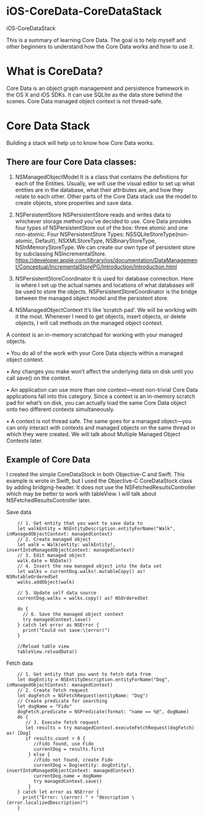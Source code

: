# iOS-CoreData-CoreDataStack
iOS-CoreDataStack

This is a summary of learning Core Data. The goal is to help myself and other beginners to understand how the Core Data works and how to use it.

# What is CoreData?
Core Data is an object graph management and persistence framework in the OS X and iOS SDKs. It can use SQLite as the data store behind the scenes. Core Data managed object context is not thread-safe.


# Core Data Stack
Building a stack will help us to know how Core Data works.

## There are four Core Data classes:
1. NSManagedObjectModel
 It is a class that contains the definitions for each of the Entities. Usually, we will use the visual editor to set up what entities are in the database, what their attributes are, and how they relate to each other. Other parts of the Core Data stack use the model to create objects, store properties and save data. 

2. NSPersistentStore
NSPersistentStore reads and writes data to whichever storage method you’ve decided to use. Core Data provides four types of NSPersistentStore out of the box: three atomic and one non-atomic. 
Four NSPersistentStore Types:
NSSQLiteStoreType(non-atomic, Default), NSXMLStoreType, NSBinaryStoreType, NSInMemoryStoreType.
We can create our own type of persistent store by subclassing NSIncrementalStore. 
https://developer.apple.com/library/ios/documentation/DataManagement/Conceptual/IncrementalStorePG/Introduction/Introduction.html 

3. NSPersistentStoreCoordinator
It is used for database connection. Here is where I set up the actual names and locations of what databases will be used to store the objects. NSPersistentStoreCoordinator is the bridge between the managed object model and the persistent store. 

4. NSManagedObjectContext
It’s like ’scratch pad’. We will be working with it the most. Whenever I need to get objects, insert objects, or delete objects, I will call methods on the managed object context.

A context is an in-memory scratchpad for working with your managed objects. 

• You do all of the work with your Core Data objects within a managed object context. 

• Any changes you make won’t affect the underlying data on disk until you call save() on the context. 

• An application can use more than one context—most non-trivial Core Data applications fall into this category. Since a context is an in-memory scratch pad for what’s on disk, you can actually load the same Core Data object onto two different contexts simultaneously. 

•  A context is not thread safe. The same goes for a managed object—you can only interact with contexts and managed objects on the same thread in which they were created. We will talk about Multiple Managed Object Contexts later.


## Example of Core Data
I created the simple CoreDataStock in both Objective-C and Swift. This example is wrote in Swift, but I used the Objective-C CoreDataStock class by adding bridging-header. It does not use the NSFetchedResultsController which may be better to work with tableView. I will talk about NSFetchedResultsController later.

Save data

        // 1. Get entity that you want to save data to
        let walkEntity = NSEntityDescription.entityForName("Walk", inManagedObjectContext: managedContext)
        // 2. Create managed object
        let walk = Walk(entity: walkEntity!, insertIntoManagedObjectContext: managedContext)
        // 3. Edit managed object
        walk.date = NSDate()
        // 4. Insert the new managed object into the data set
        let walks = currentDog.walks!.mutableCopy() as! NSMutableOrderedSet
        walks.addObject(walk)
        
        // 5. Update self data source
        currentDog.walks = walks.copy() as? NSOrderedSet
        
        do {
          // 6. Save the managed object context
          try managedContext.save()
        } catch let error as NSError { 
          print("Could not save:\(error)")
        }
        
        //Reload table view
        tableView.reloadData()

Fetch data

        // 1. Get entity that you want to fetch data from
        let dogEntity = NSEntityDescription.entityForName("Dog", inManagedObjectContext: managedContext)
        // 2. Create fetch request
        let dogFetch = NSFetchRequest(entityName: "Dog")
        // Create predicate for searching
        let dogName = "Fido"
        dogFetch.predicate = NSPredicate(format: "name == %@", dogName)
        do {
           // 3. Execute fetch request
           let results = try managedContext.executeFetchRequest(dogFetch) as! [Dog]
           if results.count > 0 {
              //Fido found, use Fido 
              currentDog = results.first
            } else {
              //Fido not found, create Fido 
              currentDog = Dog(entity: dogEntity!, insertIntoManagedObjectContext: managedContext)
              currentDog.name = dogName
              try managedContext.save()
            }
        } catch let error as NSError {
          print("Error: \(error) " + "description \(error.localizedDescription)")
        }






